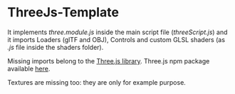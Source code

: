 # ThreeJs-Template

It implements *three.module.js* inside the main script file (*threeScript.js*) and it imports Loaders (glTF and OBJ), Controls and custom GLSL shaders (as *.js* file inside the shaders folder).

Missing imports belong to the [Three.js library](https://threejs.org/). Three.js npm package available [here](https://www.npmjs.com/package/three).

Textures are missing too: they are only for example purpose.
